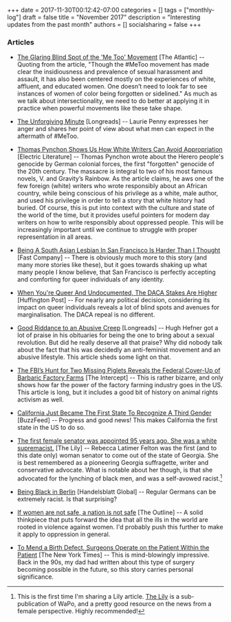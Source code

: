 +++
date = 2017-11-30T00:12:42-07:00
categories = []
tags = ["monthly-log"]
draft = false
title = "November 2017"
description = "Interesting updates from the past month"
authors = []
socialsharing = false
+++

### Articles

- [The Glaring Blind Spot of the 'Me Too' Movement](https://www.theatlantic.com/entertainment/archive/2017/11/the-glaring-blind-spot-of-the-me-too-movement/546458/) [The Atlantic] -- Quoting from the article, "Though the #MeToo movement has made clear the insidiousness and prevalence of sexual harassment and assault, it has also been centered mostly on the experiences of white, affluent, and educated women. One doesn’t need to look far to see instances of women of color being forgotten or sidelined." As much as we talk about intersectionality, we need to do better at applying it in practice when powerful movements like these take shape.

- [The Unforgiving Minute](https://longreads.com/2017/11/07/the-unforgiving-minute/) [Longreads] -- Laurie Penny expresses her anger and shares her point of view about what men can expect in the aftermath of #MeToo.

- [Thomas Pynchon Shows Us How White Writers Can Avoid Appropriation](https://electricliterature.com/thomas-pynchon-shows-us-how-white-writers-can-avoid-appropriation-8902a5563a1c) [Electric Literature] -- Thomas Pynchon wrote about the Herero people's genocide by German colonial
forces, the first "forgotten" genocide of the 20th century. The massacre is integral to two of his most famous novels, V. and Gravity’s Rainbow. As the article claims, he aws one of the few foreign (white) writers who wrote responsibly about an African country, while being conscious of his privilege as a white, male author, and used his privilege in order to tell a story that white history had buried. Of course, this is put into context with the culture and state of the world of the time, but it provides useful pointers for modern day writers on how to write responsibly about oppressed people. This will be increasingly important until we continue to struggle with proper representation in all areas.

- [Being A South Asian Lesbian In San Francisco Is Harder Than I Thought](https://www.fastcompany.com/40481445/being-a-south-asian-lesbian-in-san-francisco-is-harder-than-i-thought) [Fast Company] -- There is obviously much more to this story (and many more stories like these), but it goes towards shaking up what many people I know believe, that San Francisco is perfectly accepting and comforting for queer individuals of any identity.

- [When You're Queer And Undocumented, The DACA Stakes Are Higher](http://www.huffingtonpost.in/entry/asian-queer-immigrant-daca_us_59b19e84e4b0b5e53104c574) [Huffington Post] -- For nearly any political decision, considering its impact on queer individuals reveals a lot of blind spots and avenues for marginalisation. The DACA repeal is no different.

- [Good Riddance to an Abusive Creep](https://next.currentaffairs.org/2017/09/good-riddance-to-an-abusive-creep) [Longreads] -- Hugh Hefner got a lot of praise in his obituaries for being the one to bring about a sexual revolution. But did he really deserve all that praise? Why did nobody talk about the fact that his was decidedly an anti-feminist movement and an abusive lifestyle. This article sheds some light on that.

- [The FBI’s Hunt for Two Missing Piglets Reveals the Federal Cover-Up of Barbaric Factory Farms](https://theintercept.com/2017/10/05/factory-farms-fbi-missing-piglets-animal-rights-glenn-greenwald/) [The Intercept] -- This is rather bizarre, and only shows how far the power of the factory farming industry goes in the US. This article is long, but it includes a good bit of history on animal rights activism as well.

- [California Just Became The First State To Recognize A Third Gender](https://www.buzzfeed.com/jtes/california-just-became-the-first-state-to-recognize-a-third?utm_term=.tpva2NMNv#.badA9MvMQ) [BuzzFeed] -- Progress and good news! This makes California the first state in the US to do so.

- [The first female senator was appointed 95 years ago. She was a white supremacist.](https://thelily.com/the-first-female-senator-was-appointed-95-years-ago-she-was-a-white-supremacist-69d21c2d214d) [The Lily] -- Rebecca Latimer Felton was the first (and to this date only) woman senator to come out of the state of Georgia. She is best remembered as a pioneering Georgia suffragette, writer and conservative advocate. What is notable about her though, is that she advocated for the lynching of black men, and was a self-avowed racist.[^1]

- [Being Black in Berlin](https://global.handelsblatt.com/politics/being-black-in-berlin-836253) [Handelsblatt Global] -- Regular Germans can be extremely racist. Is that surprising?

- [If women are not safe, a nation is not safe](https://theoutline.com/post/2555/if-women-are-not-safe-a-nation-is-not-safe) [The Outline] -- A solid thinkpiece that puts forward the idea that all the ills in the world are rooted in violence against women. I'd probably push this further to make it apply to oppression in general.

- [To Mend a Birth Defect, Surgeons Operate on the Patient Within the Patient](https://www.nytimes.com/2017/10/23/health/fetal-surgery-spina-bifida.html) [The New York Times] -- This is mind-blowingly impressive. Back in the 90s, my dad had written about this type of surgery becoming possible in the future, so this story carries personal significance.

[^1]: This is the first time I'm sharing a Lily article. [The Lily](https://thelily.com/) is a sub-publication of WaPo, and a pretty good resource on the news from a female perspective. Highly recommended!